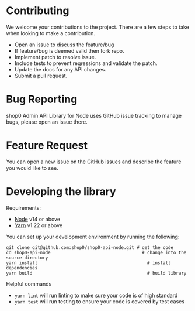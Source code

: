 # Contributing

We welcome your contributions to the project. There are a few steps to take when looking to make a contribution.

- Open an issue to discuss the feature/bug
- If feature/bug is deemed valid then fork repo.
- Implement patch to resolve issue.
- Include tests to prevent regressions and validate the patch.
- Update the docs for any API changes.
- Submit a pull request.

# Bug Reporting

shop0 Admin API Library for Node uses GitHub issue tracking to manage bugs, please open an issue there.

# Feature Request

You can open a new issue on the GitHub issues and describe the feature you would like to see.

# Developing the library

Requirements:

- [Node](https://nodejs.org/en/) v14 or above
- [Yarn](https://yarnpkg.com/) v1.22 or above

You can set up your development environment by running the following:

```
git clone git@github.com:shop0/shop0-api-node.git # get the code
cd shop0-api-node                                   # change into the source directory
yarn install                                          # install dependencies
yarn build                                            # build library
```

Helpful commands

- `yarn lint` will run linting to make sure your code is of high standard
- `yarn test` will run testing to ensure your code is covered by test cases
